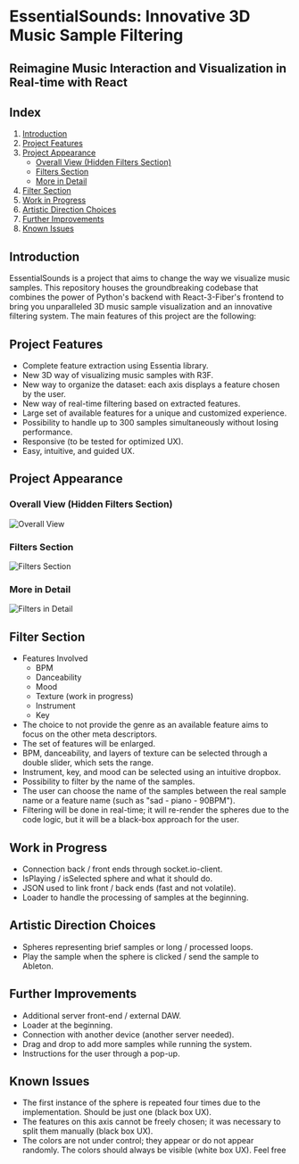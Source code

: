 # EssentialSounds: Innovative 3D Music Sample Filtering
## Reimagine Music Interaction and Visualization in Real-time with React

## Index
1. [Introduction](#introduction)
2. [Project Features](#project-features)
3. [Project Appearance](#project-appearance)
   - [Overall View (Hidden Filters Section)](#overall-view-hidden-filters-section)
   - [Filters Section](#filters-section)
   - [More in Detail](#more-in-detail)
4. [Filter Section](#filter-section)
5. [Work in Progress](#work-in-progress)
6. [Artistic Direction Choices](#artistic-direction-choices)
7. [Further Improvements](#further-improvements)
8. [Known Issues](#known-issues)

## Introduction
EssentialSounds is a project that aims to change the way we visualize music samples. This repository houses the groundbreaking codebase that combines 
the power of Python's backend with React-3-Fiber's frontend to bring you unparalleled 3D music sample visualization and an innovative filtering system.
The main features of this project are the following:

## Project Features
- Complete feature extraction using Essentia library.
- New 3D way of visualizing music samples with R3F.
- New way to organize the dataset: each axis displays a feature chosen by the user.
- New way of real-time filtering based on extracted features.
- Large set of available features for a unique and customized experience.
- Possibility to handle up to 300 samples simultaneously without losing performance.
- Responsive (to be tested for optimized UX).
- Easy, intuitive, and guided UX.

## Project Appearance

### Overall View (Hidden Filters Section)
![Overall View](https://github.com/albedimaria/frontend-thesis/assets/74492752/f0f5a97e-3caa-4662-a852-7d0c7a74fee2)

### Filters Section
![Filters Section](https://github.com/albedimaria/frontend-thesis/assets/74492752/0af92c35-826d-4123-89f6-0150679722b0)

### More in Detail
![Filters in Detail](https://github.com/albedimaria/frontend-thesis/assets/74492752/a3db896b-9201-4fc2-a72a-04f85664cbf1)

## Filter Section
- Features Involved
  - BPM
  - Danceability
  - Mood
  - Texture (work in progress)
  - Instrument
  - Key
- The choice to not provide the genre as an available feature aims to focus on the other meta descriptors.
- The set of features will be enlarged.
- BPM, danceability, and layers of texture can be selected through a double slider, which sets the range.
- Instrument, key, and mood can be selected using an intuitive dropbox.
- Possibility to filter by the name of the samples.
- The user can choose the name of the samples between the real sample name or a feature name (such as "sad - piano - 90BPM").
- Filtering will be done in real-time; it will re-render the spheres due to the code logic, but it will be a black-box approach for the user.

## Work in Progress
- Connection back / front ends through socket.io-client.
- IsPlaying / isSelected sphere and what it should do.
- JSON used to link front / back ends (fast and not volatile).
- Loader to handle the processing of samples at the beginning.

## Artistic Direction Choices
- Spheres representing brief samples or long / processed loops.
- Play the sample when the sphere is clicked / send the sample to Ableton.

## Further Improvements
- Additional server front-end / external DAW.
- Loader at the beginning.
- Connection with another device (another server needed).
- Drag and drop to add more samples while running the system.
- Instructions for the user through a pop-up.

## Known Issues
- The first instance of the sphere is repeated four times due to the implementation. Should be just one (black box UX).
- The features on this axis cannot be freely chosen; it was necessary to split them manually (black box UX).
- The colors are not under control; they appear or do not appear randomly. The colors should always be visible (white box UX).
Feel free
